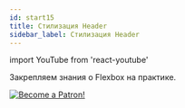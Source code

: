 ```yaml
---
id: start15
title: Стилизация Header
sidebar_label: Стилизация Header
---
```


import YouTube from 'react-youtube'

Закрепляем знания о Flexbox на практике.

<YouTube videoId='dPynUHhrsB0' />

[![Become a Patron!](/img/logo/patreon.png)](https://www.patreon.com/bePatron?u=31769291)

